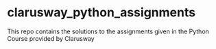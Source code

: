 # clarusway_python_assignments
This repo contains the solutions to the assignments given in the Python Course provided by Clarusway

